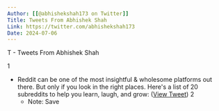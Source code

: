 ```yaml
---
Author: [[@abhishekshah173 on Twitter]]
Title: Tweets From Abhishek Shah
Link: https://twitter.com/abhishekshah173
Date: 2024-07-06
---
```

T - Tweets From Abhishek Shah

1
- Reddit can be one of the most insightful & wholesome platforms out there.
  But only if you look in the right places.
  Here's a list of 20 subreddits to help you learn, laugh, and grow: ([View Tweet](https://twitter.com/abhishekshah173/status/1471867535339360259))
2
    - Note: Save
